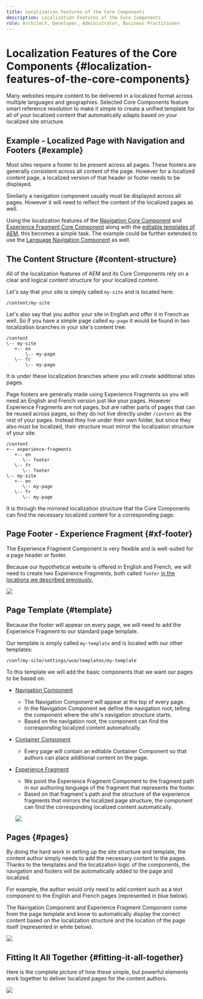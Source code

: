 ```yaml
---
title: Localization Features of the Core Components
description: Localization Features of the Core Components
role: Architect, Developer, Administrator, Business Practitioner
---
```


# Localization Features of the Core Components {#localization-features-of-the-core-components}

Many websites require content to be delivered in a localized format across multiple languages and geographies. Selected Core Components feature smart reference resolution to make it simple to create a unified template for all of your localized content that automatically adapts based on your localized site structure.

## Example - Localized Page with Navigation and Footers {#example}

Most sites require a footer to be present across all pages. These footers are generally consistent across all content of the page. However for a localized content page, a localized version of that header or footer needs to be displayed.

Similarly a navigation component usually must be displayed across all pages. However it will need to reflect the content of the localized pages as well.

Using the localization features of the [Navigation Core Component](/help/components/navigation.md) and [Experience Fragment Core Component](/help/components/experience-fragment.md) along with the [editable templates of AEM](https://docs.adobe.com/content/help/en/experience-manager-cloud-service/sites/authoring/features/templates.html), this becomes a simple task. The example could be further extended to use the [Language Navigation Component](/help/components/language-navigation.md) as well.

## The Content Structure {#content-structure}

All of the localization features of AEM and its Core Components rely on a clear and logical content structure for your localized content.

Let's say that your site is simply called `my-site` and is located here:

```
/content/my-site
```

Let's also say that you author your site in English and offer it in French as well. So if you have a simple page called `my-page` it would be found in two localization branches in your site's content tree:

```
/content
\-- my-site
   +-- en
       \-- my-page
   \-- fr
       \-- my-page
```

It is under these localization branches where you will create additional sites pages.

Page footers are generally made using Experience Fragments so you will need an English and French version just like your pages. However Experience Fragments are not pages, but are rather parts of pages that can be reused across pages, so they do not live directly under `/content` as the rest of your pages. Instead they live under their own folder, but since they also must be localized, their structure must mirror the localization structure of your site.

```
/content
+-- experience-fragments
   +-- en
      \-- footer
   \-- fr
      \-- footer
\-- my-site
   +-- en
      \-- my-page
   \-- fr
      \-- my-page
```

It is through the mirrored localization structure that the Core Components can find the necessary localized content for a corresponding page.

## Page Footer - Experience Fragment {#xf-footer}

The Experience Fragment Component is very flexible and is well-suited for a page header or footer.

Because our hypothetical website is offered in English and French, we will need to create two Experience Fragments, both called `footer` [in the locations we described previously.](#content-structure)

![](/help/assets/screen-shot-2019-09-09-11.08.28.png)

## Page Template {#template}

Because the footer will appear on every page, we will need to add the Experience Fragment to our standard page template.

Our template is simply called `my-template` and is located with our other templates:

```
/conf/my-site/settings/wcm/templates/my-template
```

To this template we will add the basic components that we want our pages to be based on.

* [Navigation Component](/help/components/navigation.md)
  * The Navigation Component will appear at the top of every page.
  * In the Navigation Component we define the navigation root, telling the component where the site's navigation structure starts.
  * Based on the navigation root, the component can find the corresponding localized content automatically.
* [Container Component](/help/components/container.md)
  * Every page will contain an editable Container Component so that authors can place additional content on the page.
* [Experience Fragment](/help/components/experience-fragment.md)
  * We point the Experience Fragment Component to the fragment path in our authoring language of the fragment that represents the footer.
  * Based on that fragment's path and the structure of the experience fragments that mirrors the localized page structure, the component can find the corresponding localized content automatically.

  ![](/help/assets/screen-shot-2019-09-09-11.20.10.png)

## Pages {#pages}

By doing the hard work in setting up the site structure and template, the content author simply needs to add the necessary content to the pages. Thanks to the templates and the localization logic of the components, the navigation and footers will be automatically added to the page and localized.

For example, the author would only need to add content such as a text component to the English and French pages (represented in blue below).

The Navigation Component and Experience Fragment Component come from the page template and know to automatically display the correct content based on the localization structure and the location of the page itself (represented in white below).

![](/help/assets/screen-shot-2019-09-09-11.22.14.png)

## Fitting It All Together {#fitting-it-all-together}

Here is the complete picture of how these simple, but powerful elements work together to deliver localized pages for the content authors.

![](/help/assets/screen-shot-2019-09-09-11.27.58.png)
